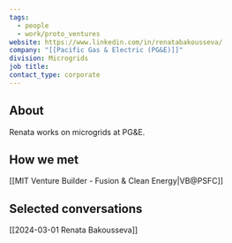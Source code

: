 ```yaml
---
tags:
  - people
  - work/proto_ventures
website: https://www.linkedin.com/in/renatabakousseva/
company: "[[Pacific Gas & Electric (PG&E)]]"
division: Microgrids
job title: 
contact_type: corporate
---
```

## About
Renata works on microgrids at PG&E.

## How we met
[[MIT Venture Builder - Fusion & Clean Energy|VB@PSFC]]

## Selected conversations
[[2024-03-01 Renata Bakousseva]]